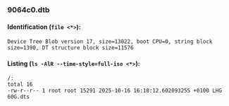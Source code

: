 ### 9064c0.dtb
#### Identification (`file <*>`):
```
Device Tree Blob version 17, size=13022, boot CPU=0, string block size=1390, DT structure block size=11576
```
#### Listing (`ls -AlR --time-style=full-iso <*>`):
```
/:
total 16
-rw-r--r-- 1 root root 15291 2025-10-16 16:18:12.602093255 +0100 LHG 60G.dts
```


